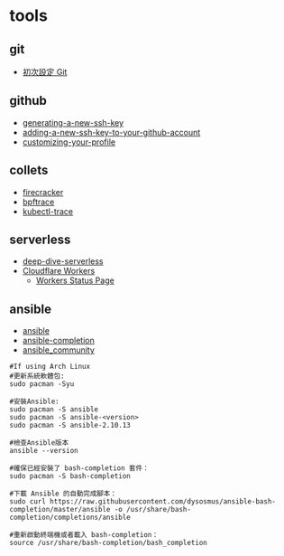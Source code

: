 # tools

## git

* [初次設定 Git](https://git-scm.com/book/zh-tw/v2/%E9%96%8B%E5%A7%8B-%E5%88%9D%E6%AC%A1%E8%A8%AD%E5%AE%9A-Git)

## github

* [generating-a-new-ssh-key](https://docs.github.com/en/authentication/connecting-to-github-with-ssh/generating-a-new-ssh-key-and-adding-it-to-the-ssh-agent?platform=linux#generating-a-new-ssh-key)
* [adding-a-new-ssh-key-to-your-github-account](https://docs.github.com/en/authentication/connecting-to-github-with-ssh/adding-a-new-ssh-key-to-your-github-account?tool=webui)
* [customizing-your-profile](https://docs.github.com/en/account-and-profile/setting-up-and-managing-your-github-profile/customizing-your-profile/managing-your-profile-readme)

## collets

* [firecracker](https://github.com/firecracker-microvm/firecracker)
* [bpftrace](https://github.com/iovisor/bpftrace)
* [kubectl-trace](https://github.com/iovisor/kubectl-trace)

## serverless

* [deep-dive-serverless](https://aws.amazon.com/tw/getting-started/deep-dive-serverless/)
* [Cloudflare Workers](https://workers.cloudflare.com/)
    * [Workers Status Page](https://workers.cloudflare.com/built-with/projects/status-page)

## ansible

* [ansible](https://github.com/ansible/ansible)
* [ansible-completion](https://github.com/dysosmus/ansible-completion)
* [ansible_community](https://docs.ansible.com/ansible_community.html)

```shell
#If using Arch Linux
#更新系統軟體包:
sudo pacman -Syu

#安裝Ansible:
sudo pacman -S ansible
sudo pacman -S ansible-<version>
sudo pacman -S ansible-2.10.13

#檢查Ansible版本
ansible --version

#確保已經安裝了 bash-completion 套件：
sudo pacman -S bash-completion

#下載 Ansible 的自動完成腳本：
sudo curl https://raw.githubusercontent.com/dysosmus/ansible-bash-completion/master/ansible -o /usr/share/bash-completion/completions/ansible

#重新啟動終端機或者載入 bash-completion：
source /usr/share/bash-completion/bash_completion
```